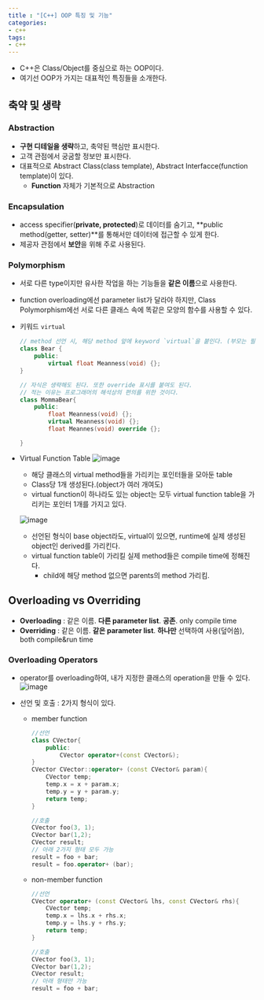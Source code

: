 ```yaml
---
title : "[C++] OOP 특징 및 기능"
categories:
- c++
tags:
- c++
---
```


- C++은 Class/Object를 중심으로 하는 OOP이다.
- 여기선 OOP가 가지는 대표적인 특징들을 소개한다.

## 축약 및 생략

### Abstraction

- **구현 디테일을 생략**하고, 축약된 핵심만 표시한다.
- 고객 관점에서 궁굼할 정보만 표시한다.
- 대표적으로 Abstract Class(class template), Abstract Interfacce(function template)이 있다.
    - **Function** 자체가 기본적으로 Abstraction

### Encapsulation

- access specifier(**private, protected**)로 데이터를 숨기고, **public method(getter, setter)**를 통해서만 데이터에 접근할 수 있게 한다.
- 제공자 관점에서 **보안**을 위해 주로 사용된다.

### Polymorphism

- 서로 다른 type이지만 유사한 작업을 하는 기능들을 **같은 이름**으로 사용한다.
- function overloading에선 parameter list가 달라야 하지만, Class Polymorphism에선 서로 다른 클래스 속에 똑같은 모양의 함수를 사용할 수 있다.
- 키워드 `virtual`
    
    ```cpp
    // method 선언 시, 해당 method 앞에 keyword `virtual`을 붙인다. (부모는 필수)
    class Bear {
    	public:
    		virtual float Meanness(void) {};
    }
    
    // 자식은 생략해도 된다. 또한 override 표시를 붙여도 된다.
    // 적는 이유는 프로그래머의 해석상의 편의를 위한 것이다. 
    class MommaBear{
    	public:
    		float Meanness(void) {};
    		virtual Meanness(void) {};
    		float Meannes(void) override {};
    
    }
    ```
    
- Virtual Function Table
    ![image](https://github.com/YHaJung/YHaJung.github.io/assets/49065638/36865a0e-3489-4fcf-8543-059c355c8416)
    
    
    - 해당 클래스의 virtual method들을 가리키는 포인터들을 모아둔 table
    - Class당 1개 생성된다.(object가 여러 개여도)
    - virtual function이 하나라도 있는 object는 모두 virtual function table을 가리키는 포인터 1개를 가지고 있다.
    
    ![image](https://github.com/YHaJung/YHaJung.github.io/assets/49065638/e68e8eb5-1133-402b-af08-605def638fec)
    
    - 선언된 형식이 base object라도, virtual이 있으면, runtime에 실제 생성된 object인 derived를 가리킨다.
    - virtual function table이 가리킬 실제 method들은 compile time에 정해진다.
        - child에 해당 method 없으면 parents의 method 가리킴.

## Overloading vs Overriding

- **Overloading** : 같은 이름. **다른 parameter list**. **공존**. only compile time
- **Overriding** : 같은 이름. **같은 parameter list**. **하나만** 선택하여 사용(덮어씀), both compile&run time

### Overloading Operators

- operator를 overloading하여, 내가 지정한 클래스의 operation을 만들 수 있다.
![image](https://github.com/YHaJung/YHaJung.github.io/assets/49065638/cce532de-e2aa-4365-8599-068615550bb1)



- 선언 및 호출 : 2가지 형식이 있다.
    - member function
        
        ```cpp
        //선언
        class CVector{
        	public:
        		CVector operator+(const CVector&);
        }
        CVector CVector::operator+ (const CVector& param){
        	CVector temp;
        	temp.x = x + param.x;
        	temp.y = y + param.y;
        	return temp;
        }
        
        //호출
        CVector foo(3, 1);
        CVector bar(1,2);
        CVector result;
        // 아래 2가지 형태 모두 가능
        result = foo + bar;
        result = foo.operator+ (bar);
        ```
        
    - non-member function
        
        ```cpp
        //선언
        CVector operator+ (const CVector& lhs, const CVector& rhs){
        	CVector temp;
        	temp.x = lhs.x + rhs.x;
        	temp.y = lhs.y + rhs.y;
        	return temp;
        }
        
        //호출
        CVector foo(3, 1);
        CVector bar(1,2);
        CVector result;
        // 아래 형태만 가능
        result = foo + bar;
        ```